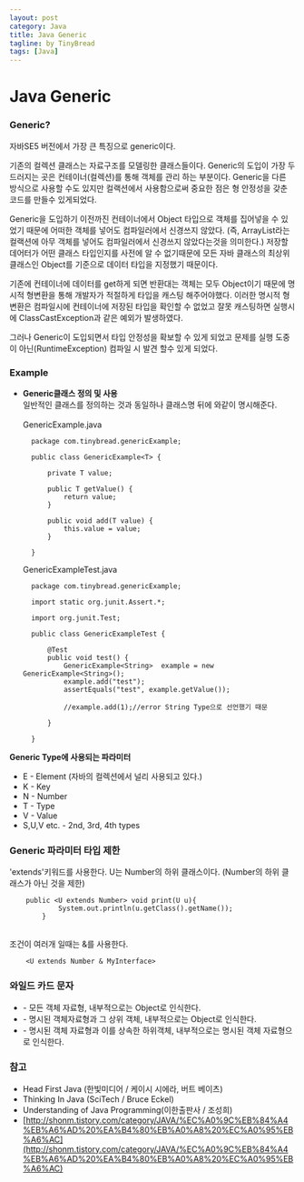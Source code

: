 ```yaml
---
layout: post
category: Java
title: Java Generic
tagline: by TinyBread
tags: [Java]
---
```



<!--more-->



  
# Java Generic


### Generic?


자바SE5 버전에서 가장 큰 특징으로 generic이다. 

기존의 컬렉션 클래스는 자료구조를 모델링한 클래스들이다. Generic의 도입이 가장 두드러지는 곳은 컨테이너(컬렉션)를 통해 객체를 관리 하는 부분이다.  Generic을 다른 방식으로 사용할 수도 있지만 컬랙션에서 사용함으로써 중요한 점은 형 안정성을 갖춘 코드를 만들수 있게되었다. 

Generic을 도입하기 이전까진 컨테이너에서 Object 타입으로 객체를 집어넣을 수 있었기 때문에 어떠한 객체를 넣어도 컴파일러에서 신경쓰지 않았다. (즉, ArrayList라는 컬랙션에 아무 객체를 넣어도 컴파일러에서 신경쓰지 않았다는것을 의미한다.) 저장할 데어터가 어떤 클래스 타입인지를 사전에 알 수 없기때문에 모든 자바 클래스의 최상위 클래스인 Object를 기준으로 데이터 타입을 지정했기 때문이다. 

기존에 컨테이너에 데이터를 get하게 되면 반환대는 객체는 모두 Object이기 때문에 명시적 형변환을 통해 개발자가 적절하게 타입을 캐스팅 해주어야했다. 이러한 명시적 형변환은 컴파일시에 컨테이너에 저장된 타입을 확인할 수 없었고 잘못 캐스팅하면 실행시에 ClassCastException과 같은 예외가 발생하였다.

그러나 Generic이 도입되면서 타입 안정성을 확보할 수 있게 되었고 문제를 실행 도중이 아닌(RuntimeException) 컴파일 시 발견 할수 있게 되었다.


### Example  
* **Generic클래스 정의 및 사용**
<br>일반적인 클래스를 정의하는 것과 동일하나 클래스명 뒤에 <T>와같이 명시해준다.<br><br>
	GenericExample.java

		package com.tinybread.genericExample;
		
		public class GenericExample<T> {
		
			private T value;
		
			public T getValue() {
				return value;
			}
		
			public void add(T value) {
				this.value = value;
			}
		
		}



	GenericExampleTest.java
	
		package com.tinybread.genericExample;
		
		import static org.junit.Assert.*;
		
		import org.junit.Test;
		
		public class GenericExampleTest {
		
			@Test
			public void test() {
				GenericExample<String>  example = new GenericExample<String>();
				example.add("test");
				assertEquals("test", example.getValue());
			
				//example.add(1);//error String Type으로 선언했기 때문
				
			}
		
		}


**Generic Type에 사용되는 파라미터**
<br>

*  E - Element (자바의 컬렉션에서 널리 사용되고 있다.)
*  K - Key
*  N - Number
*  T - Type
*  V - Value
*  S,U,V etc. - 2nd, 3rd, 4th types

### Generic 파라미터 타입 제한
'extends'키워드를 사용한다. U는 Number의 하위 클래스이다. (Number의 하위 클래스가 아닌 것을 제한)
		
		public <U extends Number> void print(U u){
				System.out.println(u.getClass().getName());
			}
  

<br>
조건이 여러개 일때는 &를 사용한다.
		
		<U extends Number & MyInterface>
  

### 와일드 카드 문자  

* <?> - 모든 객체 자료형, 내부적으로는 Object로 인식한다.
* <? super 객체자료형> - 명시된 객체자료형과 그 상위 객체, 내부적으로는 Object로  인식한다.
* <? extends 객체자료형> - 명시된 객체 자료형과 이를 상속한 하위객체, 내부적으로는 명시된 객체 자료형으로 인식한다.




### 참고
* Head First Java (한빛미디어 / 케이시 시에라, 버트 베이츠)
* Thinking In Java (SciTech / Bruce Eckel)
* Understanding of Java Programming(이한출판사 / 조성희)
* [http://shonm.tistory.com/category/JAVA/%EC%A0%9C%EB%84%A4%EB%A6%AD%20%EA%B4%80%EB%A0%A8%20%EC%A0%95%EB%A6%AC](http://shonm.tistory.com/category/JAVA/%EC%A0%9C%EB%84%A4%EB%A6%AD%20%EA%B4%80%EB%A0%A8%20%EC%A0%95%EB%A6%AC)

